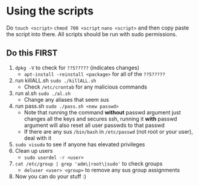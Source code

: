 # Using the scripts
Do `touch <script>` `chmod 700 <script` `nano <script>` and then copy paste the script into there. All scripts should be run with sudo permissions.

## Do this FIRST
1. `dpkg -V` to check for `??5?????` (indicates changes)
    - `apt-install -reinstall <package>` for all of the `??5?????`
2. run killALL.sh `sudo ./killALL.sh`
    - Check `/etc/crontab` for any malicious commands
3. run al.sh `sudo ./al.sh`
    - Change any aliases that seem sus
4. run pass.sh `sudo ./pass.sh <new passwd>`
    - Note that running the command **without** passwd argument just changes all the keys and secures ssh, running it **with** passwd argument will also reset all user passwds to that passwd
    - If there are any sus `/bin/bash` in `/etc/passwd` (not root or your user), deal with it
6. `sudo visudo` to see if anyone has elevated privileges
7. Clean up users
    - `sudo userdel -r <user>`
8. `cat /etc/group | grep 'adm\|root\|sudo'` to check groups
    - `deluser <user> <group>` to remove any sus group assignments
9. Now you can do your stuff :)
